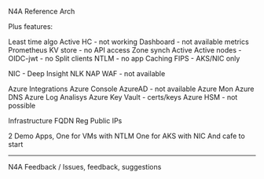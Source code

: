 N4A Reference Arch

Plus features:

Least time algo
Active HC - not working
Dashboard - not available
metrics
Prometheus
KV store - no API access
Zone synch
Active Active nodes - 
OIDC-jwt - no
Split clients
NTLM - no app
Caching
FIPS - AKS/NIC only

NIC - Deep Insight
NLK
NAP WAF - not available

Azure Integrations
Azure Console
AzureAD - not available
Azure Mon
Azure DNS
Azure Log Analisys
Azure Key Vault - certs/keys
Azure HSM - not possible


Infrastructure
FQDN Reg
Public IPs

2 Demo Apps,
One for VMs with NTLM
One for AKS with NIC
And cafe to start

****

N4A Feedback / Issues, feedback, suggestions
